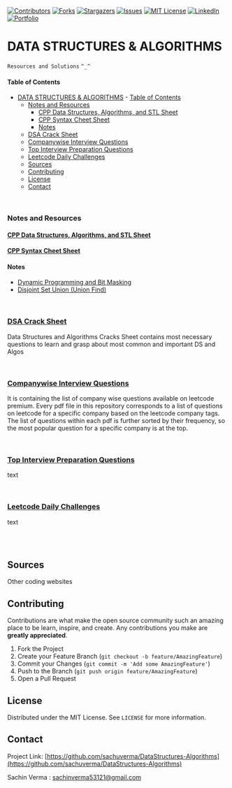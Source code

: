 [![Contributors][contributors-sachu]][contributors-url]
[![Forks][forks-sachu]][forks-url]
[![Stargazers][stars-sachu]][stars-url]
[![Issues][issues-sachu]][issues-url]
[![MIT License][license-sachu]][license-url]
[![LinkedIn][linkedin-sachu]][linkedin-url]
[![Portfolio][portfolio-sachu]][portfolio-url]

# DATA STRUCTURES & ALGORITHMS
`Resources and Solutions` `^_^`


#### Table of Contents

- [DATA STRUCTURES & ALGORITHMS](#data-structures--algorithms)
      - [Table of Contents](#table-of-contents)
    - [Notes and Resources](#notes-and-resources)
      - [CPP Data Structures, Algorithms, and STL Sheet](#cpp-data-structures-algorithms-and-stl-sheet)
      - [CPP Syntax Cheet Sheet](#cpp-syntax-cheet-sheet)
      - [Notes](#notes)
    - [DSA Crack Sheet](#dsa-crack-sheet)
    - [Companywise Interview Questions](#companywise-interview-questions)
    - [Top Interview Preparation Questions](#top-interview-preparation-questions)
    - [Leetcode Daily Challenges](#leetcode-daily-challenges)
  - [Sources](#sources)
  - [Contributing](#contributing)
  - [License](#license)
  - [Contact](#contact)
  

<br />

###  Notes and Resources

####  [CPP Data Structures, Algorithms, and STL Sheet](./CPP-STL.md)
####  [CPP Syntax Cheet Sheet](./CPP-SYNTAX.md)
#### Notes
- [Dynamic Programming and Bit Masking](./Resources/Notes/Dynamic%20Programming%20and%20Bit%20Masking.md)
- [Disjoint Set Union (Union Find)](./Resources/Notes/Disjoint%20Set%20Union.md)

<br />

###  [DSA Crack Sheet](./DSA%20Crack%20Sheet)
Data Structures and Algorithms Cracks Sheet contains most necessary questions to learn and grasp about most common and important DS and Algos 
  <!-- ### [Questions List](./DSA%20Crack%20Sheet) -->

<br />

###  [Companywise Interview Questions](./Companywise%20Questions)
It is containing the list of company wise questions available on leetcode premium.
Every pdf file in this repository corresponds to a list of questions on leetcode for a specific company based on the leetcode company tags. The list of questions within each pdf is further sorted by their frequency, so the most popular question for a specific company is at the top.
<!-- ### [Question List](./Companywise%20Questions)   -->

<br />

###  [Top Interview Preparation Questions](./Leetcode%20Top%20Interview%20Questions)
text
<!-- ### [Question List](./Leetcode%20Top%20Interview%20Questions)  -->
<br />

###  [Leetcode Daily Challenges](./Leetcode%20Daily%20Challenge)
text
<!-- ### [Question List](./Leetcode%20Daily%20Challenge) -->

<br />
<br />

## Sources
Other coding websites

<!-- CONTRIBUTING -->
## Contributing

Contributions are what make the open source community such an amazing place to be learn, inspire, and create. Any contributions you make are **greatly appreciated**.

1. Fork the Project
2. Create your Feature Branch (`git checkout -b feature/AmazingFeature`)
3. Commit your Changes (`git commit -m 'Add some AmazingFeature'`)
4. Push to the Branch (`git push origin feature/AmazingFeature`)
5. Open a Pull Request



<!-- LICENSE -->
## License

Distributed under the MIT License. See `LICENSE` for more information.


<!-- CONTACT -->
## Contact

Project Link: [https://github.com/sachuverma/DataStructures-Algorithms](https://github.com/sachuverma/DataStructures-Algorithms)

Sachin Verma : [sachinverma53121@gmail.com](sachinverma53121.gmail.com)




<!-- MARKDOWN LINKS & IMAGES -->
[contributors-sachu]: https://img.shields.io/github/contributors/sachuverma/DataStructures-Algorithms.svg?style=flat-square
[contributors-url]: https://github.com/sachuverma/DataStructures-Algorithms/graphs/contributors
[forks-sachu]: https://img.shields.io/github/forks/sachuverma/DataStructures-Algorithms.svg?style=flat-square
[forks-url]: https://github.com/sachuverma/DataStructures-Algorithms/network/members
[stars-sachu]: https://img.shields.io/github/stars/sachuverma/DataStructures-Algorithms.svg?style=flat-square
[stars-url]: https://github.com/sachuverma/DataStructures-Algorithms/stargazers
[issues-sachu]: https://img.shields.io/github/issues/sachuverma/DataStructures-Algorithms.svg?style=flat-square
[issues-url]: https://github.com/sachuverma/DataStructures-Algorithms/issues
[license-sachu]: https://img.shields.io/github/license/sachuverma/DataStructures-Algorithms.svg?style=flat-square
[license-url]: https://github.com/sachuverma/DataStructures-Algorithms/blob/master/LICENSE
[linkedin-sachu]: https://img.shields.io/badge/LinkedIn--yellow?style=flat-square&logo=linkedin
[linkedin-url]: https://www.linkedin.com/in/sachuverma/
[portfolio-sachu]: https://img.shields.io/badge/Portfolio--red?style=flat-square&logo=clickup
[portfolio-url]: https://sachin-verma.netlify.app/



